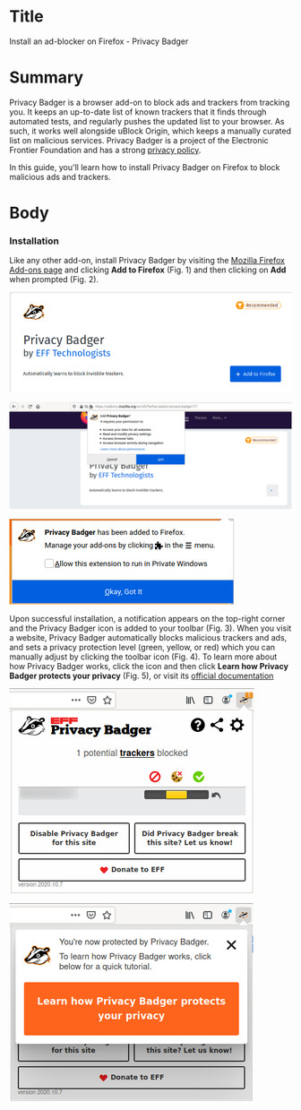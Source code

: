 # Title  #
Install an ad-blocker on Firefox - Privacy Badger

# Summary #

Privacy Badger is a browser add-on to block ads and trackers from tracking you. It keeps an up-to-date list of known trackers that it finds through automated tests, and regularly pushes the updated list to your browser. As such, it works well alongside uBlock Origin, which keeps a manually curated list on malicious services. Privacy Badger is a project of the Electronic Frontier Foundation and has a strong [privacy policy][1].

In this guide, you'll learn how to install Privacy Badger on Firefox to block malicious ads and trackers.

# Body #

### Installation ###
Like any other add-on, install Privacy Badger by visiting the [Mozilla Firefox Add-ons page][2] and clicking **Add to Firefox** (Fig. 1) and then clicking on **Add** when prompted (Fig. 2).

![Fig. 1: Download Privacy Badger](../images/Firefox/badger-add.png?raw=true)

![Fig. 2: Add Privacy Badger to Firefox](../images/Firefox/badger-prompt.png?raw=true)

![Fig. 3: Notification of successful installation](../images/Firefox/badger-notify.png?raw=true)

Upon successful installation, a notification appears on the top-right corner and the Privacy Badger icon is added to your toolbar (Fig. 3). When you visit a website, Privacy Badger automatically blocks malicious trackers and ads, and sets a privacy protection level (green, yellow, or red) which you can manually adjust by clicking the toolbar icon (Fig. 4). To learn more about how Privacy Badger works, click the icon and then click **Learn how Privacy Badger protects your privacy** (Fig. 5), or visit its [official documentation][3]

![Fig. 4: Privacy Badger pop-up interface](../images/Firefox/badger-test.png?raw=true)

![Fig. 5: Learn more about Privacy Badger](../images/Firefox/badger-learn.png?raw=true)

[1]: https://www.eff.org/code/privacy/policy

[2]: https://addons.mozilla.org/en-US/firefox/addon/privacy-badger17/

[3]: https://privacybadger.org/
